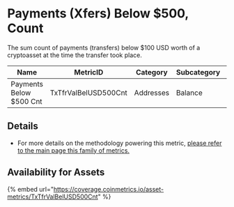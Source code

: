 # Payments (Xfers) Below $500, Count

The sum count of payments (transfers) below $100 USD worth of a cryptoasset at the time the transfer took place.&#x20;

| Name                    | MetricID             | Category  | Subcategory | Type | Unit      | Interval |
| ----------------------- | -------------------- | --------- | ----------- | ---- | --------- | -------- |
| Payments Below $500 Cnt | TxTfrValBelUSD500Cnt | Addresses | Balance     | Sum  | Addresses | 1 day    |

## Details

* For more details on the methodology powering this metric, [please refer to the main page this family of metrics. ](./)

## Availability for Assets

{% embed url="https://coverage.coinmetrics.io/asset-metrics/TxTfrValBelUSD500Cnt" %}
